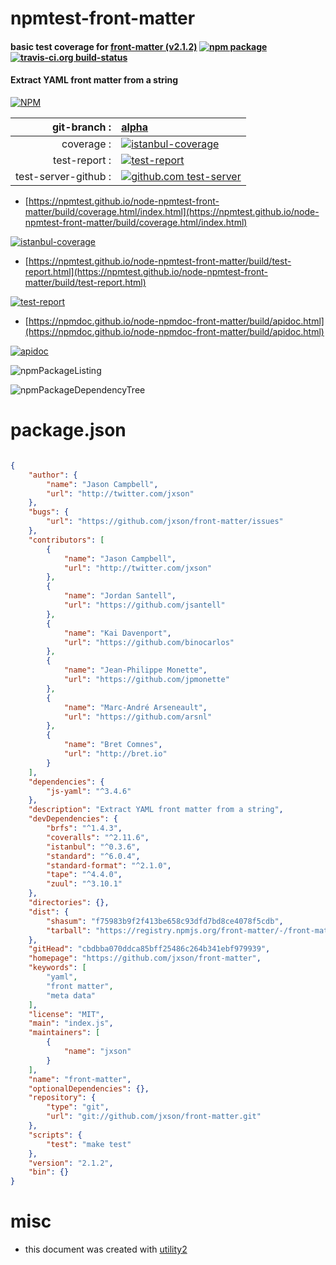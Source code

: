 # npmtest-front-matter

#### basic test coverage for  [front-matter (v2.1.2)](https://github.com/jxson/front-matter)  [![npm package](https://img.shields.io/npm/v/npmtest-front-matter.svg?style=flat-square)](https://www.npmjs.org/package/npmtest-front-matter) [![travis-ci.org build-status](https://api.travis-ci.org/npmtest/node-npmtest-front-matter.svg)](https://travis-ci.org/npmtest/node-npmtest-front-matter)

#### Extract YAML front matter from a string

[![NPM](https://nodei.co/npm/front-matter.png?downloads=true&downloadRank=true&stars=true)](https://www.npmjs.com/package/front-matter)

| git-branch : | [alpha](https://github.com/npmtest/node-npmtest-front-matter/tree/alpha)|
|--:|:--|
| coverage : | [![istanbul-coverage](https://npmtest.github.io/node-npmtest-front-matter/build/coverage.badge.svg)](https://npmtest.github.io/node-npmtest-front-matter/build/coverage.html/index.html)|
| test-report : | [![test-report](https://npmtest.github.io/node-npmtest-front-matter/build/test-report.badge.svg)](https://npmtest.github.io/node-npmtest-front-matter/build/test-report.html)|
| test-server-github : | [![github.com test-server](https://npmtest.github.io/node-npmtest-front-matter/GitHub-Mark-32px.png)](https://npmtest.github.io/node-npmtest-front-matter/build/app/index.html) | | build-artifacts : | [![build-artifacts](https://npmtest.github.io/node-npmtest-front-matter/glyphicons_144_folder_open.png)](https://github.com/npmtest/node-npmtest-front-matter/tree/gh-pages/build)|

- [https://npmtest.github.io/node-npmtest-front-matter/build/coverage.html/index.html](https://npmtest.github.io/node-npmtest-front-matter/build/coverage.html/index.html)

[![istanbul-coverage](https://npmtest.github.io/node-npmtest-front-matter/build/screenCapture.buildCi.browser.%252Ftmp%252Fbuild%252Fcoverage.lib.html.png)](https://npmtest.github.io/node-npmtest-front-matter/build/coverage.html/index.html)

- [https://npmtest.github.io/node-npmtest-front-matter/build/test-report.html](https://npmtest.github.io/node-npmtest-front-matter/build/test-report.html)

[![test-report](https://npmtest.github.io/node-npmtest-front-matter/build/screenCapture.buildCi.browser.%252Ftmp%252Fbuild%252Ftest-report.html.png)](https://npmtest.github.io/node-npmtest-front-matter/build/test-report.html)

- [https://npmdoc.github.io/node-npmdoc-front-matter/build/apidoc.html](https://npmdoc.github.io/node-npmdoc-front-matter/build/apidoc.html)

[![apidoc](https://npmdoc.github.io/node-npmdoc-front-matter/build/screenCapture.buildCi.browser.%252Ftmp%252Fbuild%252Fapidoc.html.png)](https://npmdoc.github.io/node-npmdoc-front-matter/build/apidoc.html)

![npmPackageListing](https://npmtest.github.io/node-npmtest-front-matter/build/screenCapture.npmPackageListing.svg)

![npmPackageDependencyTree](https://npmtest.github.io/node-npmtest-front-matter/build/screenCapture.npmPackageDependencyTree.svg)



# package.json

```json

{
    "author": {
        "name": "Jason Campbell",
        "url": "http://twitter.com/jxson"
    },
    "bugs": {
        "url": "https://github.com/jxson/front-matter/issues"
    },
    "contributors": [
        {
            "name": "Jason Campbell",
            "url": "http://twitter.com/jxson"
        },
        {
            "name": "Jordan Santell",
            "url": "https://github.com/jsantell"
        },
        {
            "name": "Kai Davenport",
            "url": "https://github.com/binocarlos"
        },
        {
            "name": "Jean-Philippe Monette",
            "url": "https://github.com/jpmonette"
        },
        {
            "name": "Marc-André Arseneault",
            "url": "https://github.com/arsnl"
        },
        {
            "name": "Bret Comnes",
            "url": "http://bret.io"
        }
    ],
    "dependencies": {
        "js-yaml": "^3.4.6"
    },
    "description": "Extract YAML front matter from a string",
    "devDependencies": {
        "brfs": "^1.4.3",
        "coveralls": "^2.11.6",
        "istanbul": "^0.3.6",
        "standard": "^6.0.4",
        "standard-format": "^2.1.0",
        "tape": "^4.4.0",
        "zuul": "^3.10.1"
    },
    "directories": {},
    "dist": {
        "shasum": "f75983b9f2f413be658c93dfd7bd8ce4078f5cdb",
        "tarball": "https://registry.npmjs.org/front-matter/-/front-matter-2.1.2.tgz"
    },
    "gitHead": "cbdbba070ddca85bff25486c264b341ebf979939",
    "homepage": "https://github.com/jxson/front-matter",
    "keywords": [
        "yaml",
        "front matter",
        "meta data"
    ],
    "license": "MIT",
    "main": "index.js",
    "maintainers": [
        {
            "name": "jxson"
        }
    ],
    "name": "front-matter",
    "optionalDependencies": {},
    "repository": {
        "type": "git",
        "url": "git://github.com/jxson/front-matter.git"
    },
    "scripts": {
        "test": "make test"
    },
    "version": "2.1.2",
    "bin": {}
}
```



# misc
- this document was created with [utility2](https://github.com/kaizhu256/node-utility2)
